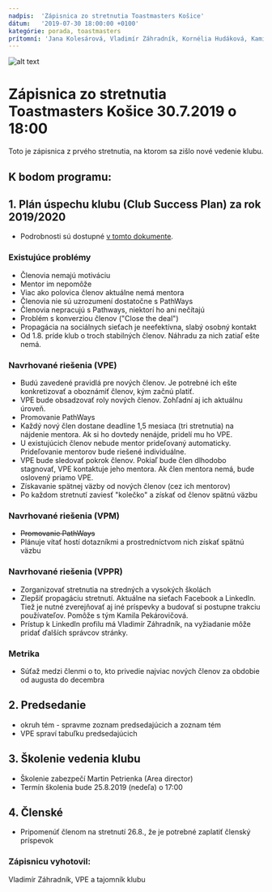 ```yaml
---
nadpis:  'Zápisnica zo stretnutia Toastmasters Košice'
dátum:   '2019-07-30 18:00:00 +0100'
kategórie: porada, toastmasters
prítomní: 'Jana Kolesárová, Vladimír Záhradník, Kornélia Hudáková, Kamila Pekárovičová, Lucia Pethöová, Jozef Starúch'
---
```


![alt text][logo]
# Zápisnica zo stretnutia Toastmasters Košice 30.7.2019 o 18:00
Toto je zápisnica z prvého stretnutia, na ktorom sa zišlo nové vedenie klubu.

## K bodom programu:
## 1. Plán úspechu klubu (Club Success Plan) za rok 2019/2020
- Podrobnosti sú dostupné [v tomto dokumente][club-success-plan].

### Existujúce problémy
- Členovia nemajú motiváciu
- Mentor im nepomôže
- Viac ako polovica členov aktuálne nemá mentora
- Členovia nie sú uzrozumení dostatočne s PathWays
- Členovia nepracujú s Pathways, niektorí ho ani nečítajú
- Problém s konverziou členov ("Close the deal")
- Propagácia na sociálnych sieťach je neefektívna, slabý osobný kontakt
- Od 1.8. príde klub o troch stabilných členov. Náhradu za nich zatiaľ ešte nemá.

### Navrhované riešenia (VPE)
- Budú zavedené pravidlá pre nových členov. Je potrebné ich ešte konkretizovať a oboznámiť členov, kým začnú platiť.
- VPE bude obsadzovať roly nových členov. Zohľadní aj ich aktuálnu úroveň.
- Promovanie PathWays
- Každý nový člen dostane deadline 1,5 mesiaca (tri stretnutia) na nájdenie mentora. Ak si ho dovtedy nenájde, pridelí mu ho VPE.
- U existujúcich členov nebude mentor prideľovaný automaticky. Prideľovanie mentorov bude riešené individuálne.
- VPE bude sledovať pokrok členov. Pokiaľ bude člen dlhodobo stagnovať, VPE kontaktuje jeho mentora. Ak člen mentora nemá, bude oslovený priamo VPE.
- Získavanie spätnej väzby od nových členov (cez ich mentorov)
- Po každom stretnutí zaviesť "kolečko" a získať od členov spätnú väzbu

### Navrhované riešenia (VPM)
- ~~Promovanie PathWays~~
- Plánuje vítať hostí dotazníkmi a prostredníctvom nich získať spätnú väzbu

### Navrhované riešenia (VPPR)
- Zorganizovať stretnutia na stredných a vysokých školách
- Zlepšiť propagáciu stretnutí. Aktuálne na sieťach Facebook a LinkedIn. Tiež je nutné zverejňovať aj iné príspevky a budovať si postupne trakciu používateľov. Pomôže s tým Kamila Pekárovičová.
- Prístup k LinkedIn profilu má Vladimír Záhradník, na vyžiadanie môže pridať ďalších správcov stránky.

### Metrika
- Súťaž medzi členmi o to, kto privedie najviac nových členov za obdobie od augusta do decembra

## 2. Predsedanie
- okruh tém - spravme zoznam predsedajúcich a zoznam tém
- VPE spraví tabuľku predsedajúcich

## 3. Školenie vedenia klubu
- Školenie zabezpečí Martin Petrienka (Area director)
- Termín školenia bude 25.8.2019 (nedeľa) o 17:00

## 4. Členské
- Pripomenúť členom na stretnutí 26.8., že je potrebné zaplatiť členský príspevok

### Zápisnicu vyhotovil:
Vladimír Záhradník,
VPE a tajomník klubu

[logo]: https://raw.githubusercontent.com/toastmasters-kosice/toastmasters-kosice.github.io/develop/src/images/tmke-logo.jpg "Logo Toastmasters Košice"
[club-success-plan]: https://github.com/toastmasters-kosice/vedenie-klubu/blob/master/Dokumenty/Club%20Success%20Plan%202019.md
